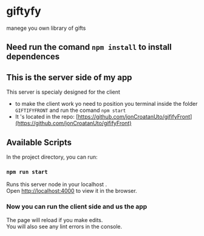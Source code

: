 # giftyfy

manege you own library of gifts

## Need run the comand `npm install` to install dependences

## This is the server side of my app

This server is specialy designed for the client

- to make the client work yo need to position you terminal inside the folder `GIFTIFYFRONT` and run the comand `npm start`
- It 's located in the repo: [https://github.com/jonCroatanUto/gififyFront](https://github.com/jonCroatanUto/gififyFront)

## Available Scripts

In the project directory, you can run:

### `npm run start`

Runs this server node in your localhost .\
Open [http://localhost:4000](http://localhost:4000) to view it in the browser.

### Now you can run the client side and us the app

The page will reload if you make edits.\
You will also see any lint errors in the console.
